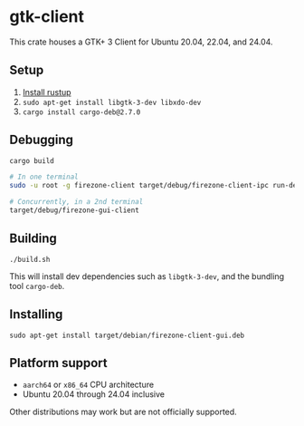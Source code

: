 # gtk-client

This crate houses a GTK+ 3 Client for Ubuntu 20.04, 22.04, and 24.04.

## Setup

1. [Install rustup](https://rustup.rs/)
1. `sudo apt-get install libgtk-3-dev libxdo-dev`
1. `cargo install cargo-deb@2.7.0`

## Debugging

```bash
cargo build

# In one terminal
sudo -u root -g firezone-client target/debug/firezone-client-ipc run-debug

# Concurrently, in a 2nd terminal
target/debug/firezone-gui-client
```

## Building

`./build.sh`

This will install dev dependencies such as `libgtk-3-dev`, and the bundling tool `cargo-deb`.

## Installing

`sudo apt-get install target/debian/firezone-client-gui.deb`

## Platform support

- `aarch64` or `x86_64` CPU architecture
- Ubuntu 20.04 through 24.04 inclusive

Other distributions may work but are not officially supported.
